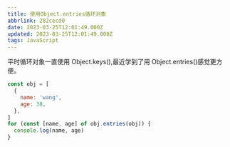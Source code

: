 ```yaml
---
title: 使用Object.entries循环对象
abbrlink: 282cecd0
date: 2023-03-25T12:01:49.000Z
updated: 2023-03-25T12:01:49.000Z
tags: JavaScript
---
```


平时循环对象一直使用 Object.keys(),最近学到了用 Object.entries()感觉更方便。

```javascript
const obj = [
  {
    name: 'wang',
    age: 38,
  },
]
for (const [name, age] of obj.entries(obj)) {
  console.log(name, age)
}
```
